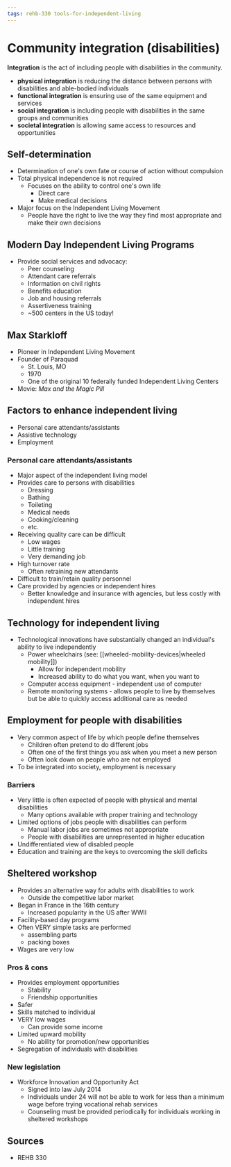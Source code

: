 ```yaml
---
tags: rehb-330 tools-for-independent-living
---
```


# Community integration (disabilities)

**Integration** is the act of including people with disabilities in the community.

- **physical integration** is reducing the distance between persons with disabilities and able-bodied individuals
- **functional integration** is ensuring use of the same equipment and services
- **social integration** is including people with disabilities in the same groups and communities
- **societal integration** is allowing same access to resources and opportunities

## Self-determination

- Determination of one's own fate or course of action without compulsion
- Total physical independence is not required
  - Focuses on the ability to control one's own life
    - Direct care
    - Make medical decisions
- Major focus on the Independent Living Movement
  - People have the right to live the way they find most appropriate and make their own decisions

## Modern Day Independent Living Programs

- Provide social services and advocacy:
  - Peer counseling
  - Attendant care referrals
  - Information on civil rights
  - Benefits education
  - Job and housing referrals
  - Assertiveness training
  - ~500 centers in the US today!

## Max Starkloff

- Pioneer in Independent Living Movement
- Founder of Paraquad
  - St. Louis, MO
  - 1970
  - One of the original 10 federally funded Independent Living Centers
- Movie: _Max and the Magic Pill_

## Factors to enhance independent living

- Personal care attendants/assistants
- Assistive technology
- Employment

### Personal care attendants/assistants

- Major aspect of the independent living model
- Provides care to persons with disabilities
  - Dressing
  - Bathing
  - Toileting
  - Medical needs
  - Cooking/cleaning
  - etc.
- Receiving quality care can be difficult
  - Low wages
  - Little training
  - Very demanding job
- High turnover rate
  - Often retraining new attendants
- Difficult to train/retain quality personnel
- Care provided by agencies or independent hires
  - Better knowledge and insurance with agencies, but less costly with independent hires

## Technology for independent living

- Technological innovations have substantially changed an individual's ability to live independently
  - Power wheelchairs (see: [[wheeled-mobility-devices|wheeled mobility]])
    - Allow for independent mobility
    - Increased ability to do what you want, when you want to
  - Computer access equipment - independent use of computer
  - Remote monitoring systems - allows people to live by themselves but be able to quickly access additional care as needed

## Employment for people with disabilities

- Very common aspect of life by which people define themselves
  - Children often pretend to do different jobs
  - Often one of the first things you ask when you meet a new person
  - Often look down on people who are not employed
- To be integrated into society, employment is necessary

### Barriers

- Very little is often expected of people with physical and mental disabilities
  - Many options available with proper training and technology
- Limited options of jobs people with disabilities can perform
  - Manual labor jobs are sometimes not appropriate
  - People with disabilities are unrepresented in higher education
- Undifferentiated view of disabled people
- Education and training are the keys to overcoming the skill deficits

## Sheltered workshop

- Provides an alternative way for adults with disabilities to work
  - Outside the competitive labor market
- Began in France in the 16th century
  - Increased popularity in the US after WWII
- Facility-based day programs
- Often VERY simple tasks are performed
  - assembling parts
  - packing boxes
- Wages are very low

### Pros & cons

- Provides employment opportunities
  - Stability
  - Friendship opportunities
- Safer
- Skills matched to individual
- VERY low wages
  - Can provide some income
- Limited upward mobility
  - No ability for promotion/new opportunities
- Segregation of individuals with disabilities

### New legislation

- Workforce Innovation and Opportunity Act
  - Signed into law July 2014
  - Individuals under 24 will not be able to work for less than a minimum wage before trying vocational rehab services
  - Counseling must be provided periodically for individuals working in sheltered workshops

## Sources

- REHB 330
